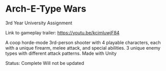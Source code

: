# Arch-E-Type Wars

3rd Year University Assignment

Link to gameplay trailer: https://youtu.be/kcimluwjF84

A coop horde-mode 3rd-person shooter with 4 playable characters, each with a unique firearm, melee attack, and special abilities.
3 unique enemy types with different attack patterns.
Made with Unity

Status: Complete
Will not be updated
